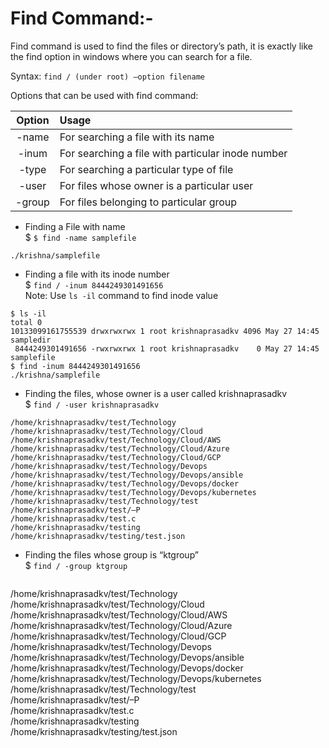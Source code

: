 # Find Command:-
 
Find command is used to find the files or directory’s path, it is exactly like the find option in windows where you can search for a file. 
 
Syntax: `find / (under root) –option filename `
 
Options that can be used with find command: 
 
 | Option | Usage|
 | :---:| :--|
 | -name | For searching a file with its name |
 | -inum | For searching a file with particular inode number |
 | -type | For searching a particular type of file |
 | -user | For files whose owner is a particular user |
 | -group| For files belonging to particular group |
 
* Finding a File with name   
$ `$ find -name samplefile`

```
./krishna/samplefile
``` 

* Finding a file with its inode number     
$ `find / -inum 8444249301491656`   
Note: Use `ls -il` command to find inode value   
```
$ ls -il
total 0
10133099161755539 drwxrwxrwx 1 root krishnaprasadkv 4096 May 27 14:45 sampledir
 8444249301491656 -rwxrwxrwx 1 root krishnaprasadkv    0 May 27 14:45 samplefile
$ find -inum 8444249301491656
./krishna/samplefile
```
* Finding the files, whose owner is a user called krishnaprasadkv   
$ `find / -user krishnaprasadkv`   
```
/home/krishnaprasadkv/test/Technology  
/home/krishnaprasadkv/test/Technology/Cloud  
/home/krishnaprasadkv/test/Technology/Cloud/AWS  
/home/krishnaprasadkv/test/Technology/Cloud/Azure  
/home/krishnaprasadkv/test/Technology/Cloud/GCP  
/home/krishnaprasadkv/test/Technology/Devops  
/home/krishnaprasadkv/test/Technology/Devops/ansible  
/home/krishnaprasadkv/test/Technology/Devops/docker  
/home/krishnaprasadkv/test/Technology/Devops/kubernetes  
/home/krishnaprasadkv/test/Technology/test  
/home/krishnaprasadkv/test/–P  
/home/krishnaprasadkv/test.c  
/home/krishnaprasadkv/testing  
/home/krishnaprasadkv/testing/test.json  
```  
* Finding the files whose group is “ktgroup”   
$ `find / -group ktgroup`   
  ```
/home/krishnaprasadkv/test/Technology  
/home/krishnaprasadkv/test/Technology/Cloud  
/home/krishnaprasadkv/test/Technology/Cloud/AWS  
/home/krishnaprasadkv/test/Technology/Cloud/Azure  
/home/krishnaprasadkv/test/Technology/Cloud/GCP  
/home/krishnaprasadkv/test/Technology/Devops  
/home/krishnaprasadkv/test/Technology/Devops/ansible  
/home/krishnaprasadkv/test/Technology/Devops/docker  
/home/krishnaprasadkv/test/Technology/Devops/kubernetes  
/home/krishnaprasadkv/test/Technology/test  
/home/krishnaprasadkv/test/–P  
/home/krishnaprasadkv/test.c  
/home/krishnaprasadkv/testing  
/home/krishnaprasadkv/testing/test.json  
 ```
